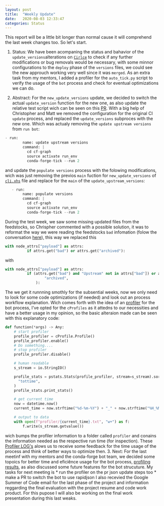 ```yaml
---
layout: post
title:  "Weekly Update"
date:   2020-08-03 12:33:47
categories: Status
---
```


This report will be a little bit longer than normal cause it will comprehend the last week changes too. So let's start.

  1. Status: We have been acompaning the status and bahavior of the `update_versions`alterations on [`Cirlce`](https://circleci.com/) to check if any further modifications or bug removals would be necessary, with some minnor configurations to the `deploy` phase of the `versions` files, we could see the new approuch working very well since it was `merged`.
  As an extra task from my mentors, I added a profiler for the `auto_tick.py` script to verify the usage of the `bot` process and check for eventual optimizations we can do.
  
  2. Abstract: For the `new_update_versions` update, we decided to switch the actual `update_version` function for the new one, as also update the relative test script wich can be seen on this [PR](https://github.com/regro/cf-scripts/pull/1075).  With a big help of Christopher and Matt we removed the configuration for the original CI `update` process, and replaced the `update_versions` subproces with the new one. Which was actualy removing the `update upstream versions` from `run bot`:
  ```python
  - run:	
          name: update upstream versions	
          command: |	
            cd cf-graph	
            source activate run_env	
            conda-forge-tick --run 2  
  ```
  and update the `populate versions` process with the folowing modifications, wich was just removing the previos `main` fuction for `new_update_versions` of [`cli.xhs`](https://github.com/regro/cf-scripts/blob/057274f371da27bb4b231105671f9ff7a992f35e/conda_forge_tick/cli.xsh#L86) file and replace for the `main` of the `update_upstream_versions`:
  ```python
     - run:
          name: populate versions
          command: |
            cd cf-graph
            source activate run_env
            conda-forge-tick --run 2
  ```
  During the test week, we saw some missing updated files from the feedstocks, so Chrispher commented with a possible solution, it was to reformat the way we were reading the feedstocks `bad` infomation (folow the conversation [here](https://github.com/regro/cf-scripts/pull/1073)), this way we replaced this
  ```python
  with node_attrs["payload"] as attrs:
            if attrs.get("bad") or attrs.get("archived"):
  ```
  with 
  ```python
  with node_attrs["payload"] as attrs:
            if (attrs.get("bad") and "Upstream" not in attrs["bad"]) or attrs.get(
                    "archived",
                ):
  ```
  
  The we get it runnning smothly for the subsential weeks, now we only need to look for some code optimizations (if needed) and look out an process workflow explanation.
  Wich comes forth with the idea of an [profiler](https://github.com/regro/cf-scripts/pull/1071) for the bot process, I've opted for the `cProfiles` as it attedns to our necessities and have a better usage in my opinion, so the basic alteraion made can be seen with this explanatory code:
  ```python
  def function(*args) -> Any:
      # start profiler
      profile_profiler = cProfile.Profile()
      profile_profiler.enable()
      # Do something....
      # stop profiler
      profile_profiler.disable()

      # human readable
      s_stream = io.StringIO()

      profile_stats = pstats.Stats(profile_profiler, stream=s_stream).sort_stats(
        "tottime",
      )
      profile_stats.print_stats()

      # get current time
      now = datetime.now()
      current_time = now.strftime("%d-%m-%Y") + "_" + now.strftime("%H_%M_%S")

      # output to data
      with open(f"profiler/{current_time}.txt", "w+") as f:
          f.write(s_stream.getvalue())
  ```
  wich bumps the profiler information to a folder called `profiler` and conains the information needed as the respective run time (for inspection). These [Profiler LOG's](https://github.com/regro/cf-graph-countyfair/tree/master/profiler) alows us to receive some feedback for the time usage of the process and think of better ways to optimize then.
  3. Next: For the last meetinf with my mentors and the conda-forge bot team, we decided some topoics for better time and eficiênce usage for the bot process, [profiling results](https://github.com/regro/cf-graph-countyfair/blob/master/profiler/04-08-2020_16_44_32.txt), as also discussed some future features for the bot strucuture. My tasks for next meeting is
       * run the profiler on the pr json update steps too
       * make a PR to switch the bot to use rapidjson
I also recevied the Google Summer of Code email for the last phase of the project and information reggarding the final evaluation with the project resume and code work product. For this pupose I will also be working on the final work presentation during this last weaks.
